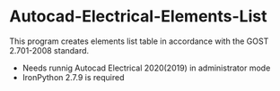 # Autocad-Electrical-Elements-List

This program creates elements list table in accordance with the GOST 2.701-2008 standard.
- Needs runnig Autocad Electrical 2020(2019) in administrator mode
- IronPython 2.7.9 is required
